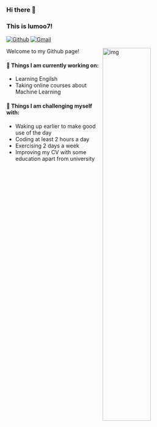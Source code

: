 ### Hi there 👋 
### This is lumoo7!

[![Github](https://img.shields.io/badge/-Github-000?style=flat&logo=Github&logoColor=white)](https://github.com/lumoo7)
[![Gmail](https://img.shields.io/badge/-Gmail-c14438?style=flat&logo=Gmail&logoColor=white)](mailto:huangsnw@outlook.com)

<img align="right" alt="img" src="https://github.com/lumoo7/lumoo7/blob/main/lo.gif" width="50%" height="auto" />

Welcome to my Github page! 

#### 🌱 Things I am currently working on: 
- Learning Engilsh
- Taking online courses about Machine Learning

#### :muscle: Things I am challenging myself with:
- Waking up earlier to make good use of the day
- Coding at least 2 hours a day
- Exercising 2 days a week
- Improving my CV with some education apart from university
